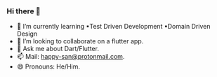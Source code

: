 ### Hi there 👋

- 🌱 I’m currently learning ▪Test Driven Development ▪Domain Driven Design
- 👯 I’m looking to collaborate on a flutter app.
- 💬 Ask me about Dart/Flutter.
- 📫 Mail: happy-san@protonmail.com.
- 😄 Pronouns: He/Him.

